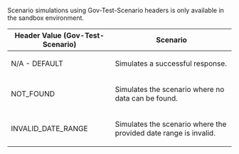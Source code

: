 <p>Scenario simulations using Gov-Test-Scenario headers is only available in the sandbox environment.</p>
<table>
    <thead>
        <tr>
            <th>Header Value (Gov-Test-Scenario)</th>
            <th>Scenario</th>
        </tr>
    </thead>
    <tbody>
        <tr>
            <td><p>N/A - DEFAULT</p></td>
            <td><p>Simulates a successful response.</p></td>
        </tr>
        <tr>
            <td><p>NOT_FOUND</p></td>
            <td><p>Simulates the scenario where no data can be found.</p></td>
        </tr>
        <tr>
            <td><p>INVALID_DATE_RANGE</p></td>
            <td><p>Simulates the scenario where the provided date range is invalid.</p></td>
        </tr>
    </tbody>
</table>
